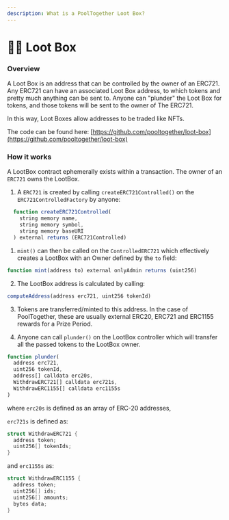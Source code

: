 ```yaml
---
description: What is a PoolTogether Loot Box?
---
```


# 🏴‍☠️ Loot Box

### Overview

A Loot Box is an address that can be controlled by the owner of an ERC721.  Any ERC721 can have an associated Loot Box address, to which tokens and pretty much anything can be sent to.  Anyone can "plunder" the Loot Box for tokens, and those tokens will be sent to the owner of The ERC721.

In this way, Loot Boxes allow addresses to be traded like NFTs.

The code can be found here: [https://github.com/pooltogether/loot-box](https://github.com/pooltogether/loot-box)

### How it works

A LootBox contract ephemerally exists within a transaction. The owner of an `ERC721` owns the LootBox.

1. A `ERC721` is created by calling `createERC721Controlled()` on the `ERC721ControlledFactory` by anyone:

```javascript
  function createERC721Controlled(
    string memory name,
    string memory symbol,
    string memory baseURI
  ) external returns (ERC721Controlled)
```

1. `mint()` can then be called on the `ControlledERC721` which effectively creates a LootBox with an Owner defined by the `to` field:

```javascript
function mint(address to) external onlyAdmin returns (uint256)
```

2. The LootBox address is calculated by calling: 

```javascript
computeAddress(address erc721, uint256 tokenId)
```

3. Tokens are transferred/minted to this address. In the case of PoolTogether, these are usually external ERC20, ERC721 and ERC1155 rewards for a Prize Period.

4. Anyone can call `plunder()` on the LootBox controller which will transfer all the passed tokens to the LootBox owner.

```javascript
function plunder(
  address erc721,
  uint256 tokenId,
  address[] calldata erc20s,
  WithdrawERC721[] calldata erc721s,
  WithdrawERC1155[] calldata erc1155s
)
```

where `erc20s` is defined as an array of ERC-20 addresses,

`erc721s` is defined as:

```c
struct WithdrawERC721 {
  address token;
  uint256[] tokenIds;
}
```

and `erc1155s` as:

```c
struct WithdrawERC1155 {
  address token;
  uint256[] ids;
  uint256[] amounts;
  bytes data;
}
```

